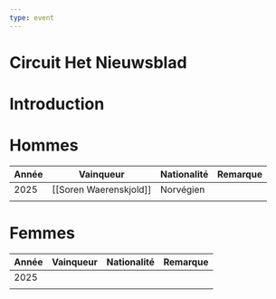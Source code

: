 ```yaml
---
type: event
---
```


# Circuit Het Nieuwsblad

# Introduction

# Hommes

| Année | Vainqueur              | Nationalité | Remarque |
| ----- | ---------------------- | ----------- | -------- |
| 2025  | [[Soren Waerenskjold]] | Norvégien   |          |
|       |                        |             |          |
# Femmes

| Année | Vainqueur | Nationalité | Remarque |
| ----- | --------- | ----------- | -------- |
| 2025  |           |             |          |
|       |           |             |          |

